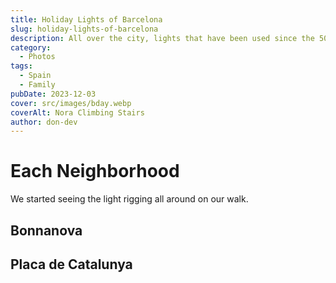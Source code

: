 ```yaml
---
title: Holiday Lights of Barcelona
slug: holiday-lights-of-barcelona
description: All over the city, lights that have been used since the 50s, shine through every neighborhood. Bon Nadal traditions shared!
category:
  - Photos
tags:
  - Spain
  - Family
pubDate: 2023-12-03
cover: src/images/bday.webp
coverAlt: Nora Climbing Stairs
author: don-dev
---
```

# Each Neighborhood

We started seeing the light rigging all around on our walk. 

## Bonnanova

## Placa de Catalunya

